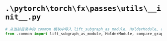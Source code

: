# `.\pytorch\torch\fx\passes\utils\__init__.py`

```py
# 从当前目录中的 common 模块中导入 lift_subgraph_as_module, HolderModule, compare_graphs 这三个函数或类
from .common import lift_subgraph_as_module, HolderModule, compare_graphs
```